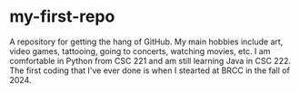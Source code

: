 # my-first-repo
A repository for getting the hang of GitHub. 
My main hobbies include art, video games, tattooing, going to concerts, watching movies, etc.
I am comfortable in Python from CSC 221 and am still learning Java in CSC 222. The first coding that I've ever done is when I stearted at BRCC in the fall of 2024. 
